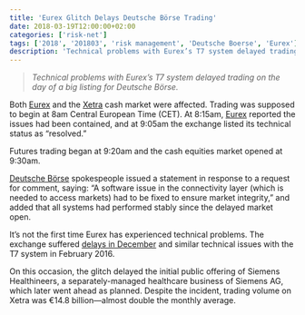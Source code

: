 ```yaml
---
title: 'Eurex Glitch Delays Deutsche Börse Trading'
date: 2018-03-19T12:00:00+02:00
categories: ['risk-net']
tags: ['2018', '201803', 'risk management', 'Deutsche Boerse', 'Eurex']
description: 'Technical problems with Eurex’s T7 system delayed trading on the day of a big listing for Deutsche Börse.'
---
```


> _Technical problems with Eurex’s T7 system delayed trading on the day of a big listing for Deutsche Börse._

Both [Eurex](http://www.waterstechnology.com/organisations/eurex-exchange) and the [Xetra](http://www.waterstechnology.com/organisations/xetra) cash market were affected. Trading was supposed to begin at 8am Central European Time (CET). At 8:15am, [Eurex](http://www.waterstechnology.com/organisations/eurex-exchange) reported the issues had been contained, and at 9:05am the exchange listed its technical status as “resolved.”

Futures trading began at 9:20am and the cash equities market opened at 9:30am.

[Deutsche Börse](http://www.waterstechnology.com/organisations/deutsche-borse) spokespeople issued a statement in response to a request for comment, saying: “A software issue in the connectivity layer (which is needed to access markets) had to be fixed to ensure market integrity,” and added that all systems had performed stably since the delayed market open.

It’s not the first time Eurex has experienced technical problems. The exchange suffered [delays in December](https://twitter.com/EurexGroup/status/940852692699828225) and similar technical issues with the T7 system in February 2016.

On this occasion, the glitch delayed the initial public offering of Siemens Healthineers, a separately-managed healthcare business of Siemens AG, which later went ahead as planned. Despite the incident, trading volume on Xetra was €14.8 billion—almost double the monthly average.

